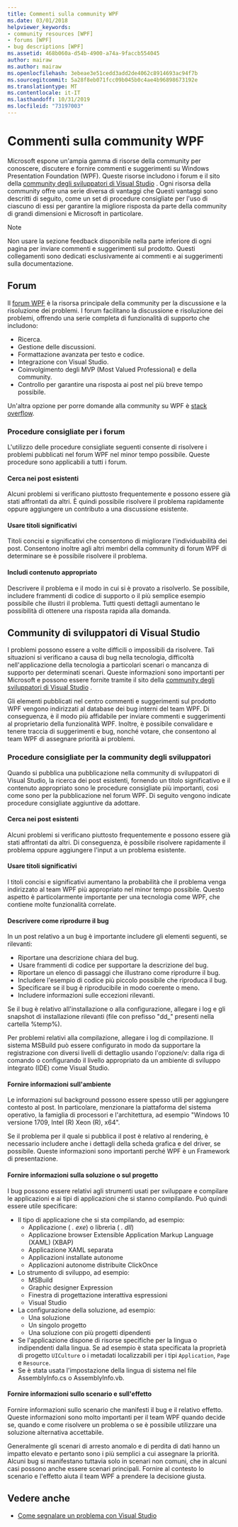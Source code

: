 ```yaml
---
title: Commenti sulla community WPF
ms.date: 03/01/2018
helpviewer_keywords:
- community resources [WPF]
- forums [WPF]
- bug descriptions [WPF]
ms.assetid: 468b060a-d54b-4900-a74a-9faccb554045
author: mairaw
ms.author: mairaw
ms.openlocfilehash: 3ebeae3e51cedd3add2de4062c8914693ac94f7b
ms.sourcegitcommit: 5a28f8eb071fcc09b045b0c4ae4b96898673192e
ms.translationtype: MT
ms.contentlocale: it-IT
ms.lasthandoff: 10/31/2019
ms.locfileid: "73197003"
---
```

# <a name="wpf-community-feedback"></a>Commenti sulla community WPF

Microsoft espone un'ampia gamma di risorse della community per conoscere, discutere e fornire commenti e suggerimenti su Windows Presentation Foundation (WPF). Queste risorse includono i forum e il sito della [community degli sviluppatori di Visual Studio](https://developercommunity.visualstudio.com/) . Ogni risorsa della community offre una serie diversa di vantaggi che Questi vantaggi sono descritti di seguito, come un set di procedure consigliate per l'uso di ciascuno di essi per garantire la migliore risposta da parte della community di grandi dimensioni e Microsoft in particolare.

> [!NOTE]
> Non usare la sezione feedback disponibile nella parte inferiore di ogni pagina per inviare commenti e suggerimenti sul prodotto. Questi collegamenti sono dedicati esclusivamente ai commenti e ai suggerimenti sulla documentazione.

## <a name="forums"></a>Forum

Il [forum WPF](https://social.msdn.microsoft.com/Forums/vstudio/home?forum=wpf) è la risorsa principale della community per la discussione e la risoluzione dei problemi. I forum facilitano la discussione e risoluzione dei problemi, offrendo una serie completa di funzionalità di supporto che includono:

- Ricerca.
- Gestione delle discussioni.
- Formattazione avanzata per testo e codice.
- Integrazione con Visual Studio.
- Coinvolgimento degli MVP (Most Valued Professional) e della community.
- Controllo per garantire una risposta ai post nel più breve tempo possibile.

Un'altra opzione per porre domande alla community su WPF è [stack overflow](https://stackoverflow.com/questions/tagged/wpf).

### <a name="forum-best-practices"></a>Procedure consigliate per i forum

L'utilizzo delle procedure consigliate seguenti consente di risolvere i problemi pubblicati nel forum WPF nel minor tempo possibile. Queste procedure sono applicabili a tutti i forum.

#### <a name="search-existing-posts"></a>Cerca nei post esistenti

Alcuni problemi si verificano piuttosto frequentemente e possono essere già stati affrontati da altri. È quindi possibile risolvere il problema rapidamente oppure aggiungere un contributo a una discussione esistente.

#### <a name="use-meaningful-titles"></a>Usare titoli significativi

Titoli concisi e significativi che consentono di migliorare l'individuabilità dei post. Consentono inoltre agli altri membri della community di forum WPF di determinare se è possibile risolvere il problema.

#### <a name="include-appropriate-content"></a>Includi contenuto appropriato

Descrivere il problema e il modo in cui si è provato a risolverlo. Se possibile, includere frammenti di codice di supporto o il più semplice esempio possibile che illustri il problema. Tutti questi dettagli aumentano le possibilità di ottenere una risposta rapida alla domanda.

## <a name="visual-studio-developer-community"></a>Community di sviluppatori di Visual Studio

I problemi possono essere a volte difficili o impossibili da risolvere. Tali situazioni si verificano a causa di bug nella tecnologia, difficoltà nell'applicazione della tecnologia a particolari scenari o mancanza di supporto per determinati scenari. Queste informazioni sono importanti per Microsoft e possono essere fornite tramite il sito della [community degli sviluppatori di Visual Studio](https://developercommunity.visualstudio.com/) .

Gli elementi pubblicati nel centro commenti e suggerimenti sul prodotto WPF vengono indirizzati al database dei bug interni del team WPF. Di conseguenza, è il modo più affidabile per inviare commenti e suggerimenti al proprietario della funzionalità WPF. Inoltre, è possibile convalidare e tenere traccia di suggerimenti e bug, nonché votare, che consentono al team WPF di assegnare priorità ai problemi.

### <a name="developer-community-best-practices"></a>Procedure consigliate per la community degli sviluppatori

Quando si pubblica una pubblicazione nella community di sviluppatori di Visual Studio, la ricerca dei post esistenti, fornendo un titolo significativo e il contenuto appropriato sono le procedure consigliate più importanti, così come sono per la pubblicazione nel forum WPF. Di seguito vengono indicate procedure consigliate aggiuntive da adottare.

#### <a name="search-existing-posts"></a>Cerca nei post esistenti

Alcuni problemi si verificano piuttosto frequentemente e possono essere già stati affrontati da altri. Di conseguenza, è possibile risolvere rapidamente il problema oppure aggiungere l'input a un problema esistente.

#### <a name="use-meaningful-titles"></a>Usare titoli significativi

I titoli concisi e significativi aumentano la probabilità che il problema venga indirizzato al team WPF più appropriato nel minor tempo possibile. Questo aspetto è particolarmente importante per una tecnologia come WPF, che contiene molte funzionalità correlate.

#### <a name="describe-how-to-reproduce-your-bug"></a>Descrivere come riprodurre il bug

In un post relativo a un bug è importante includere gli elementi seguenti, se rilevanti:

- Riportare una descrizione chiara del bug.
- Usare frammenti di codice per supportare la descrizione del bug.
- Riportare un elenco di passaggi che illustrano come riprodurre il bug.
- Includere l'esempio di codice più piccolo possibile che riproduca il bug.
- Specificare se il bug è riproducibile in modo coerente o meno.
- Includere informazioni sulle eccezioni rilevanti.

 Se il bug è relativo all'installazione o alla configurazione, allegare i log e gli snapshot di installazione rilevanti (file con prefisso "dd_" presenti nella cartella %temp%).

 Per problemi relativi alla compilazione, allegare i log di compilazione. Il sistema MSBuild può essere configurato in modo da supportare la registrazione con diversi livelli di dettaglio usando l'opzione/v: dalla riga di comando o configurando il livello appropriato da un ambiente di sviluppo integrato (IDE) come Visual Studio.

#### <a name="provide-environment-information"></a>Fornire informazioni sull'ambiente

Le informazioni sul background possono essere spesso utili per aggiungere contesto al post. In particolare, menzionare la piattaforma del sistema operativo, la famiglia di processori e l'architettura, ad esempio "Windows 10 versione 1709, Intel (R) Xeon (R), x64".

Se il problema per il quale si pubblica il post è relativo al rendering, è necessario includere anche i dettagli della scheda grafica e del driver, se possibile. Queste informazioni sono importanti perché WPF è un Framework di presentazione.

#### <a name="provide-solution-or-project-information"></a>Fornire informazioni sulla soluzione o sul progetto

I bug possono essere relativi agli strumenti usati per sviluppare e compilare le applicazioni e ai tipi di applicazioni che si stanno compilando. Può quindi essere utile specificare:

- Il tipo di applicazione che si sta compilando, ad esempio:
  - Applicazione ( *. exe*) o libreria ( *. dll*)
  - Applicazione browser Extensible Application Markup Language (XAML) (XBAP)
  - Applicazione XAML separata
  - Applicazioni installate autonome
  - Applicazioni autonome distribuite ClickOnce
- Lo strumento di sviluppo, ad esempio:
  - MSBuild
  - Graphic designer Expression
  - Finestra di progettazione interattiva espressioni
  - Visual Studio
- La configurazione della soluzione, ad esempio:
  - Una soluzione
  - Un singolo progetto
  - Una soluzione con più progetti dipendenti
- Se l'applicazione dispone di risorse specifiche per la lingua o indipendenti dalla lingua. Se ad esempio è stata specificata la proprietà di progetto `UICulture` o i metadati localizzabili per i tipi `Application`, `Page` e `Resource`.
- Se è stata usata l'impostazione della lingua di sistema nel file AssemblyInfo.cs o AssemblyInfo.vb.

#### <a name="provide-scenario-and-impact-information"></a>Fornire informazioni sullo scenario e sull'effetto

Fornire informazioni sullo scenario che manifesti il bug e il relativo effetto. Queste informazioni sono molto importanti per il team WPF quando decide se, quando e come risolvere un problema o se è possibile utilizzare una soluzione alternativa accettabile.

Generalmente gli scenari di arresto anomalo e di perdita di dati hanno un impatto elevato e pertanto sono i più semplici a cui assegnare la priorità. Alcuni bug si manifestano tuttavia solo in scenari non comuni, che in alcuni casi possono anche essere scenari principali. Fornire al contesto lo scenario e l'effetto aiuta il team WPF a prendere la decisione giusta.

## <a name="see-also"></a>Vedere anche

- [Come segnalare un problema con Visual Studio](/visualstudio/ide/how-to-report-a-problem-with-visual-studio)

